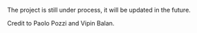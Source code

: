 The project is still under process, it will be updated in the future. 

Credit to Paolo Pozzi and Vipin Balan.
